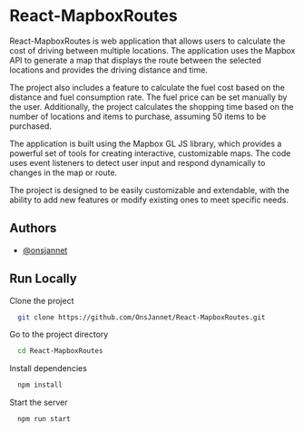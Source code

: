 
# React-MapboxRoutes

React-MapboxRoutes is web application that allows users to calculate the cost of driving between multiple locations. The application uses the Mapbox API to generate a map that displays the route between the selected locations and provides the driving distance and time.

The project also includes a feature to calculate the fuel cost based on the distance and fuel consumption rate. The fuel price can be set manually by the user. Additionally, the project calculates the shopping time based on the number of locations and items to purchase, assuming 50 items to be purchased.

The application is built using the Mapbox GL JS library, which provides a powerful set of tools for creating interactive, customizable maps. The code uses event listeners to detect user input and respond dynamically to changes in the map or route.

The project is designed to be easily customizable and extendable, with the ability to add new features or modify existing ones to meet specific needs.


## Authors

- [@onsjannet](https://github.com/OnsJannet)


## Run Locally

Clone the project

```bash
  git clone https://github.com/OnsJannet/React-MapboxRoutes.git 
```

Go to the project directory

```bash
  cd React-MapboxRoutes
```

Install dependencies

```bash
  npm install
```

Start the server

```bash
  npm run start
```

